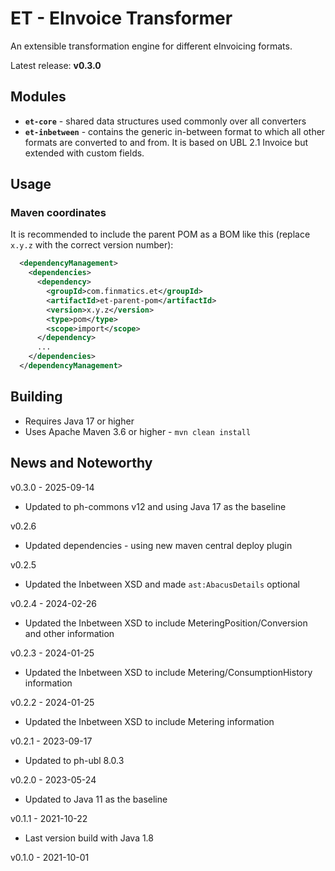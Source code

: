 # ET - EInvoice Transformer

An extensible transformation engine for different eInvoicing formats.

Latest release: **v0.3.0**

## Modules

* **`et-core`** - shared data structures used commonly over all converters
* **`et-inbetween`** - contains the generic in-between format to which all other formats are converted to and from. It is based on UBL 2.1 Invoice but extended with custom fields.

## Usage

### Maven coordinates

It is recommended to include the parent POM as a BOM like this (replace `x.y.z` with the correct version number):

```xml
  <dependencyManagement>
    <dependencies>
      <dependency>
        <groupId>com.finmatics.et</groupId>
        <artifactId>et-parent-pom</artifactId>
        <version>x.y.z</version>
        <type>pom</type>
        <scope>import</scope>
      </dependency>
      ...
    </dependencies>
  </dependencyManagement>
```

## Building

* Requires Java 17 or higher
* Uses Apache Maven 3.6 or higher - `mvn clean install`

## News and Noteworthy


v0.3.0 - 2025-09-14
* Updated to ph-commons v12 and using Java 17 as the baseline

v0.2.6
* Updated dependencies - using new maven central deploy plugin

v0.2.5
* Updated the Inbetween XSD and made `ast:AbacusDetails` optional

v0.2.4 - 2024-02-26
* Updated the Inbetween XSD to include MeteringPosition/Conversion and other information

v0.2.3 - 2024-01-25
* Updated the Inbetween XSD to include Metering/ConsumptionHistory information

v0.2.2 - 2024-01-25
* Updated the Inbetween XSD to include Metering information

v0.2.1 - 2023-09-17
* Updated to ph-ubl 8.0.3

v0.2.0 - 2023-05-24
* Updated to Java 11 as the baseline

v0.1.1 - 2021-10-22
* Last version build with Java 1.8

v0.1.0 - 2021-10-01
